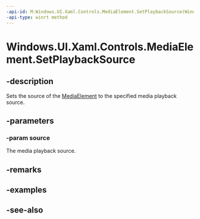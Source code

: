 ```yaml
---
-api-id: M:Windows.UI.Xaml.Controls.MediaElement.SetPlaybackSource(Windows.Media.Playback.IMediaPlaybackSource)
-api-type: winrt method
---
```


<!-- Method syntax
public void SetPlaybackSource(Windows.Media.Playback.IMediaPlaybackSource source)
-->

# Windows.UI.Xaml.Controls.MediaElement.SetPlaybackSource

## -description
Sets the source of the [MediaElement](mediaelement.md) to the specified media playback source.


## -parameters
### -param source
The media playback source.

## -remarks

## -examples

## -see-also
